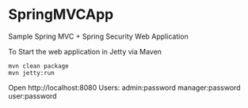 SpringMVCApp
=========

Sample Spring MVC + Spring Security Web Application

To Start the web application in Jetty via Maven

    mvn clean package
    mvn jetty:run

Open http://localhost:8080
Users:
    admin:password
    manager:password
    user:password